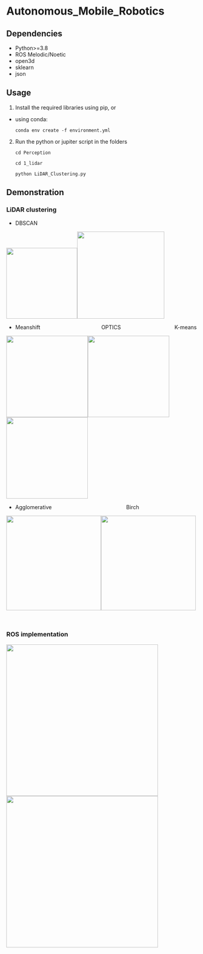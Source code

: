 # Autonomous_Mobile_Robotics

## Dependencies
* Python>=3.8
* ROS Melodic/Noetic
* open3d
* sklearn
* json

## Usage
1. Install the required libraries using pip, or 
* using conda:

   ```conda env create -f environment.yml```

2. Run the python or jupiter script in the folders

   `cd Perception`

   ```cd 1_lidar```

   ```python LiDAR_Clustering.py ```


## Demonstration

### LiDAR clustering

* DBSCAN

<img src="Perception/Examples/cls_ground.png" width="187"/><img src="Perception/Examples/ori_top.png" width="230"/>

* Meanshift&nbsp;&nbsp;&nbsp;&nbsp;&nbsp;&nbsp;&nbsp;&nbsp;&nbsp;&nbsp;&nbsp;&nbsp;&nbsp;&nbsp;&nbsp;&nbsp;&nbsp;&nbsp;&nbsp;&nbsp;&nbsp;&nbsp;&nbsp;&nbsp;&nbsp;&nbsp;&nbsp;&nbsp;&nbsp;&nbsp;&nbsp;&nbsp;&nbsp;&nbsp;&nbsp;&nbsp;&nbsp;&nbsp;&nbsp;&nbsp;&nbsp;OPTICS&nbsp;&nbsp;&nbsp;&nbsp;&nbsp;&nbsp;&nbsp;&nbsp;&nbsp;&nbsp;&nbsp;&nbsp;&nbsp;&nbsp;&nbsp;&nbsp;&nbsp;&nbsp;&nbsp;&nbsp;&nbsp;&nbsp;&nbsp;&nbsp;&nbsp;&nbsp;&nbsp;&nbsp;&nbsp;&nbsp;&nbsp;&nbsp;&nbsp;&nbsp;&nbsp;&nbsp;K-means

<img src="Perception/Examples/meanshift.png" width="215"/><img src="Perception/Examples/optics.png" width="215"/><img src="Perception/Examples/kmeans.png" width="215"/>

* Agglomerative&nbsp;&nbsp;&nbsp;&nbsp;&nbsp;&nbsp;&nbsp;&nbsp;&nbsp;&nbsp;&nbsp;&nbsp;&nbsp;&nbsp;&nbsp;&nbsp;&nbsp;&nbsp;&nbsp;&nbsp;&nbsp;&nbsp;&nbsp;&nbsp;&nbsp;&nbsp;&nbsp;&nbsp;&nbsp;&nbsp;&nbsp;&nbsp;&nbsp;&nbsp;&nbsp;&nbsp;&nbsp;&nbsp;&nbsp;&nbsp;&nbsp;&nbsp;&nbsp;&nbsp;&nbsp;&nbsp;&nbsp;&nbsp;&nbsp;&nbsp;Birch

<img src="Perception/Examples/agglomerative.png" width="250"/><img src="Perception/Examples/birch.png" width="250"/>

<br>

### ROS implementation

<img src="Perception/Examples/output1.gif" width="400"/>
<img src="Perception/Examples/output2.gif" width="400"/>

